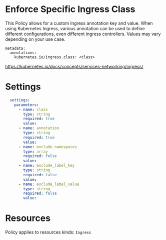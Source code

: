 # Enforce Specific Ingress Class

This Policy allows for a custom Ingress annotation key and value. When using Kubernetes Ingress, various annotation can be used to define different configurations, even different ingress controllers. Values may vary depending on your use case. 


```
metadata:
  annotations:
    kubernetes.io/ingress.class: <class>
```
https://kubernetes.io/docs/concepts/services-networking/ingress/


# Settings
```yaml
  settings:
    parameters:
      - name: class
        type: string
        required: true
        value:
      - name: annotation
        type: string
        required: true
        value:
      - name: exclude_namespaces
        type: array
        required: false
        value:
      - name: exclude_label_key
        type: string
        required: false
        value:
      - name: exclude_label_value
        type: string
        required: false
        value:
```

# Resources
Policy applies to resources kinds:
`Ingress`
